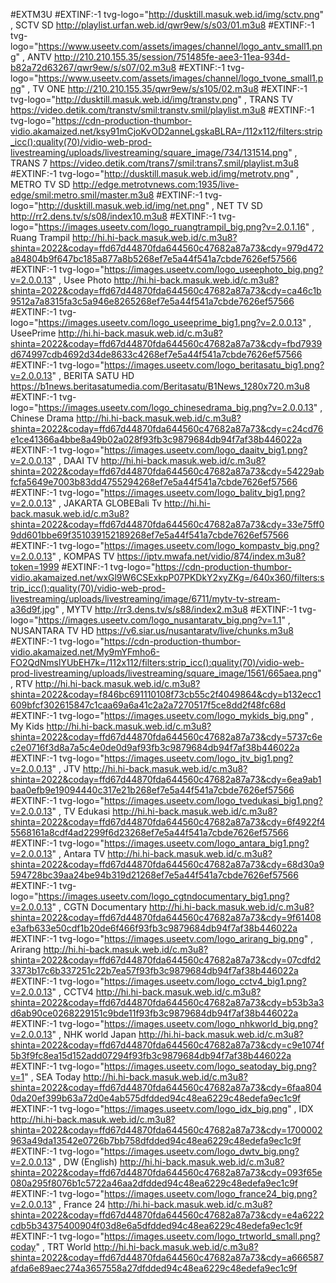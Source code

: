 #EXTM3U
#EXTINF:-1 tvg-logo="http://dusktill.masuk.web.id/img/sctv.png" , SCTV SD
http://playlist.urfan.web.id/qwr9ew/s/s03/01.m3u8
#EXTINF:-1 tvg-logo="https://www.useetv.com/assets/images/channel/logo_antv_small1.png" , ANTV
http://210.210.155.35/session/751485fe-aee3-11ea-934d-b82a72d63267/qwr9ew/s/s07/02.m3u8
#EXTINF:-1 tvg-logo="https://www.useetv.com/assets/images/channel/logo_tvone_small1.png" , TV ONE
http://210.210.155.35/qwr9ew/s/s105/02.m3u8
#EXTINF:-1 tvg-logo="http://dusktill.masuk.web.id/img/transtv.png" , TRANS TV
https://video.detik.com/transtv/smil:transtv.smil/playlist.m3u8
#EXTINF:-1 tvg-logo="https://cdn-production-thumbor-vidio.akamaized.net/ksy91mCjoKvOD2anneLgskaBLRA=/112x112/filters:strip_icc():quality(70)/vidio-web-prod-livestreaming/uploads/livestreaming/square_image/734/131514.png" , TRANS 7
https://video.detik.com/trans7/smil:trans7.smil/playlist.m3u8
#EXTINF:-1 tvg-logo="http://dusktill.masuk.web.id/img/metrotv.png" , METRO TV SD
http://edge.metrotvnews.com:1935/live-edge/smil:metro.smil/master.m3u8
#EXTINF:-1 tvg-logo="http://dusktill.masuk.web.id/img/net.png" , NET TV SD
http://rr2.dens.tv/s/s08/index10.m3u8
#EXTINF:-1 tvg-logo="https://images.useetv.com/logo_ruangtrampil_big.png?v=2.0.1.16" , Ruang Trampil
http://hi.hi-back.masuk.web.id/c.m3u8?shinta=2022&coday=ffd67d44870fda644560c47682a87a73&cdy=979d472a84804b9f647bc185a877a8b5268ef7e5a44f541a7cbde7626ef57566
#EXTINF:-1 tvg-logo="https://images.useetv.com/logo_useephoto_big.png?v=2.0.0.13" , Usee Photo
http://hi.hi-back.masuk.web.id/c.m3u8?shinta=2022&coday=ffd67d44870fda644560c47682a87a73&cdy=ca46c1b9512a7a8315fa3c5a946e8265268ef7e5a44f541a7cbde7626ef57566
#EXTINF:-1 tvg-logo="https://images.useetv.com/logo_useeprime_big1.png?v=2.0.0.13" , UseePrime
http://hi.hi-back.masuk.web.id/c.m3u8?shinta=2022&coday=ffd67d44870fda644560c47682a87a73&cdy=fbd7939d674997cdb4692d34de8633c4268ef7e5a44f541a7cbde7626ef57566
#EXTINF:-1 tvg-logo="https://images.useetv.com/logo_beritasatu_big1.png?v=2.0.0.13" , BERITA SATU HD
https://b1news.beritasatumedia.com/Beritasatu/B1News_1280x720.m3u8
#EXTINF:-1 tvg-logo="https://images.useetv.com/logo_chinesedrama_big.png?v=2.0.0.13" , Chinese Drama
http://hi.hi-back.masuk.web.id/c.m3u8?shinta=2022&coday=ffd67d44870fda644560c47682a87a73&cdy=c24cd76e1ce41366a4bbe8a49b02a028f93fb3c9879684db94f7af38b446022a
#EXTINF:-1 tvg-logo="https://images.useetv.com/logo_daaitv_big1.png?v=2.0.0.13" , DAAI TV
http://hi.hi-back.masuk.web.id/c.m3u8?shinta=2022&coday=ffd67d44870fda644560c47682a87a73&cdy=54229abfcfa5649e7003b83dd4755294268ef7e5a44f541a7cbde7626ef57566
#EXTINF:-1 tvg-logo="https://images.useetv.com/logo_balitv_big1.png?v=2.0.0.13" , JAKARTA GLOBEBali Tv
http://hi.hi-back.masuk.web.id/c.m3u8?shinta=2022&coday=ffd67d44870fda644560c47682a87a73&cdy=33e75ff09dd601bbe69f351039152189268ef7e5a44f541a7cbde7626ef57566
#EXTINF:-1 tvg-logo="https://images.useetv.com/logo_kompastv_big.png?v=2.0.0.13" , KOMPAS TV
https://iptv.mwafa.net/vidio/874/index.m3u8?token=1999
#EXTINF:-1 tvg-logo="https://cdn-production-thumbor-vidio.akamaized.net/wxGl9W6CSExkpP07PKDkY2xyZKg=/640x360/filters:strip_icc():quality(70)/vidio-web-prod-livestreaming/uploads/livestreaming/image/6711/mytv-tv-stream-a36d9f.jpg" , MYTV
http://rr3.dens.tv/s/s88/index2.m3u8
#EXTINF:-1 tvg-logo="https://images.useetv.com/logo_nusantaratv_big.png?v=1.1" , NUSANTARA TV HD
https://v6.siar.us/nusantaratv/live/chunks.m3u8
#EXTINF:-1 tvg-logo="https://cdn-production-thumbor-vidio.akamaized.net/My9mYFmho6-FO2QdNmslYUbEH7k=/112x112/filters:strip_icc():quality(70)/vidio-web-prod-livestreaming/uploads/livestreaming/square_image/1561/665aea.png" , RTV
http://hi.hi-back.masuk.web.id/c.m3u8?shinta=2022&coday=f846bc691110108f73cb55c2f4049864&cdy=b132ecc1609bfcf302615847c1caa69a6a41c2a2a7270517f5ce8dd2f48fc68d
#EXTINF:-1 tvg-logo="https://images.useetv.com/logo_mykids_big.png" , My Kids
http://hi.hi-back.masuk.web.id/c.m3u8?shinta=2022&coday=ffd67d44870fda644560c47682a87a73&cdy=5737c6ec2e0716f3d8a7a5c4e0de0d9af93fb3c9879684db94f7af38b446022a
#EXTINF:-1 tvg-logo="https://images.useetv.com/logo_jtv_big1.png?v=2.0.0.13" , JTV
http://hi.hi-back.masuk.web.id/c.m3u8?shinta=2022&coday=ffd67d44870fda644560c47682a87a73&cdy=6ea9ab1baa0efb9e19094440c317e21b268ef7e5a44f541a7cbde7626ef57566
#EXTINF:-1 tvg-logo="https://images.useetv.com/logo_tvedukasi_big1.png?v=2.0.0.13" , TV Edukasi
http://hi.hi-back.masuk.web.id/c.m3u8?shinta=2022&coday=ffd67d44870fda644560c47682a87a73&cdy=6f4922f45568161a8cdf4ad2299f6d23268ef7e5a44f541a7cbde7626ef57566
#EXTINF:-1 tvg-logo="https://images.useetv.com/logo_antara_big1.png?v=2.0.0.13" , Antara TV
http://hi.hi-back.masuk.web.id/c.m3u8?shinta=2022&coday=ffd67d44870fda644560c47682a87a73&cdy=68d30a9594728bc39aa24be94b319d21268ef7e5a44f541a7cbde7626ef57566
#EXTINF:-1 tvg-logo="https://images.useetv.com/logo_cgtndocumentary_big1.png?v=2.0.0.13" , CGTN Documentary
http://hi.hi-back.masuk.web.id/c.m3u8?shinta=2022&coday=ffd67d44870fda644560c47682a87a73&cdy=9f61408e3afb633e50cdf1b20de6f466f93fb3c9879684db94f7af38b446022a
#EXTINF:-1 tvg-logo="https://images.useetv.com/logo_arirang_big.png" , Arirang
http://hi.hi-back.masuk.web.id/c.m3u8?shinta=2022&coday=ffd67d44870fda644560c47682a87a73&cdy=07cdfd23373b17c6b337251c22b7ea57f93fb3c9879684db94f7af38b446022a
#EXTINF:-1 tvg-logo="https://images.useetv.com/logo_cctv4_big1.png?v=2.0.0.13" , CCTV4
http://hi.hi-back.masuk.web.id/c.m3u8?shinta=2022&coday=ffd67d44870fda644560c47682a87a73&cdy=b53b3a3d6ab90ce0268229151c9bde11f93fb3c9879684db94f7af38b446022a
#EXTINF:-1 tvg-logo="https://images.useetv.com/logo_nhkworld_big.png?v=2.0.0.13" , NHK world Japan
http://hi.hi-back.masuk.web.id/c.m3u8?shinta=2022&coday=ffd67d44870fda644560c47682a87a73&cdy=c9e1074f5b3f9fc8ea15d152add07294f93fb3c9879684db94f7af38b446022a
#EXTINF:-1 tvg-logo="https://images.useetv.com/logo_seatoday_big.png?v=1" , SEA Today
http://hi.hi-back.masuk.web.id/c.m3u8?shinta=2022&coday=ffd67d44870fda644560c47682a87a73&cdy=6faa8040da20ef399b63a72d0e4ab575dfdded94c48ea6229c48edefa9ec1c9f
#EXTINF:-1 tvg-logo="https://images.useetv.com/logo_idx_big.png" , IDX
http://hi.hi-back.masuk.web.id/c.m3u8?shinta=2022&coday=ffd67d44870fda644560c47682a87a73&cdy=1700002963a49da13542e0726b7bb758dfdded94c48ea6229c48edefa9ec1c9f
#EXTINF:-1 tvg-logo="https://images.useetv.com/logo_dwtv_big.png?v=2.0.0.13" , DW (English)
http://hi.hi-back.masuk.web.id/c.m3u8?shinta=2022&coday=ffd67d44870fda644560c47682a87a73&cdy=093f65e080a295f8076b1c5722a46aa2dfdded94c48ea6229c48edefa9ec1c9f
#EXTINF:-1 tvg-logo="https://images.useetv.com/logo_france24_big.png?v=2.0.0.13" , France 24
http://hi.hi-back.masuk.web.id/c.m3u8?shinta=2022&coday=ffd67d44870fda644560c47682a87a73&cdy=e4a6222cdb5b34375400904f03d8e6a5dfdded94c48ea6229c48edefa9ec1c9f
#EXTINF:-1 tvg-logo="https://images.useetv.com/logo_trtworld_small.png?coday" , TRT World
http://hi.hi-back.masuk.web.id/c.m3u8?shinta=2022&coday=ffd67d44870fda644560c47682a87a73&cdy=a666587afda6e89aec274a3657558a27dfdded94c48ea6229c48edefa9ec1c9f
